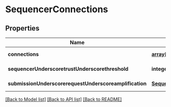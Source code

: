 # SequencerConnections

## Properties
Name | Type | Description | Notes
------------ | ------------- | ------------- | -------------
**connections** | [**array[SequencerAliasToConnections]**](SequencerAliasToConnections.md) |  | [default to null]
**sequencerUnderscoretrustUnderscorethreshold** | **integer** |  | [default to null]
**submissionUnderscorerequestUnderscoreamplification** | [**SequencerSubmissionRequestAmplification**](SequencerSubmissionRequestAmplification.md) |  | [default to null]

[[Back to Model list]](../README.md#documentation-for-models) [[Back to API list]](../README.md#documentation-for-api-endpoints) [[Back to README]](../README.md)


